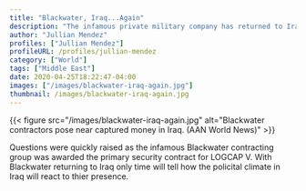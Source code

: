 ```yaml
---
title: "Blackwater, Iraq...Again"
description: "The infamous private military company has returned to Iraq after securing a contract with the announcement of LOGCAP 5."
author: "Jullian Mendez"
profiles: ["Jullian Mendez"]
profileURL: /profiles/jullian-mendez
category: ["World"]
tags: ["Middle East"]
date: 2020-04-25T18:22:47-04:00
images: ["/images/blackwater-iraq-again.jpg"]
thumbnail: /images/blackwater-iraq-again.jpg
---
```


{{< figure src="/images/blackwater-iraq-again.jpg" alt="Blackwater contractors pose near captured money in Iraq. (AAN World News)" >}}

Questions were quickly raised as the infamous Blackwater contracting group was awarded the primary security contract for LOGCAP V. With Blackwater returning to Iraq only time will tell how the  policital climate in Iraq will react to thier presence.

